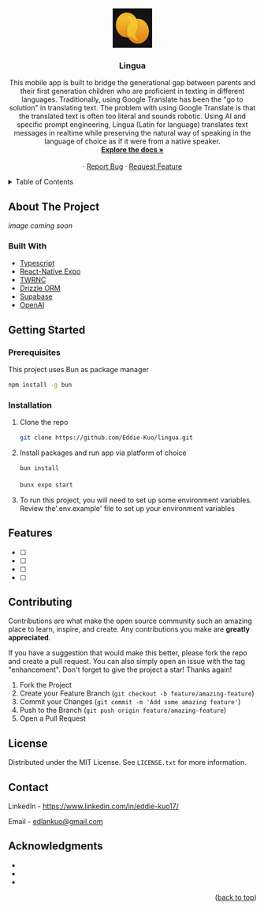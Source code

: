 
<a name="readme-top"></a>

<!-- PROJECT LOGO -->
<br />
<div align="center">
  <a href="https://github.com/Eddie-Kuo/lingua">
    <img src="assets/images/icon.png" alt="Logo" width="80" height="80">
  </a>

<h3 align="center">Lingua</h3>

  <p align="center">
    This mobile app is built to bridge the generational gap between parents and their first generation children who are proficient in texting in different languages. Traditionally, using Google Translate has been the "go to solution" in translating text. The problem with using Google Translate is that the translated text is often too literal and sounds robotic. Using AI and specific prompt engineering, Lingua (Latin for language) translates text messages in realtime while preserving the natural way of speaking in the language of choice as if it were from a native speaker.  
    <br />
    <a href="https://github.com/Eddie-Kuo/lingua"><strong>Explore the docs »</strong></a>
    <br />
    <br />
    ·
    <a href="https://github.com/Eddie-Kuo/lingua/issues">Report Bug</a>
    ·
    <a href="https://github.com/Eddie-Kuo/intellicourse-ai/issues/new?labels=enhancement&template=feature-request---.md">Request Feature</a>
  </p>
</div>

<!-- TABLE OF CONTENTS -->
<details>
  <summary>Table of Contents</summary>
  <ol>
    <li>
      <a href="#about-the-project">About The Project</a>
      <ul>
        <li><a href="#built-with">Built With</a></li>
      </ul>
    </li>
    <li>
      <a href="#getting-started">Getting Started</a>
      <ul>
        <li><a href="#prerequisites">Prerequisites</a></li>
        <li><a href="#installation">Installation</a></li>
      </ul>
    </li>
    <li><a href="#features">Features</a></li>
    <li><a href="#contributing">Contributing</a></li>
    <li><a href="#license">License</a></li>
    <li><a href="#contact">Contact</a></li>
    <li><a href="#acknowledgments">Acknowledgments</a></li>
  </ol>
</details>

<!-- ABOUT THE PROJECT -->

## About The Project

_image coming soon_

### Built With


  <ul>
    <li><a href="https://www.typescriptlang.org/">Typescript</a></li>
    <li><a href="https://expo.dev/">React-Native Expo</a></li>
    <li><a href="https://github.com/jaredh159/tailwind-react-native-classnames">TWRNC</a></li>
    <li><a href="https://orm.drizzle.team/docs/overview">Drizzle ORM</a></li>
    <li><a href="https://supabase.com/">Supabase</a></li>
    <li><a href="https://openai.com/">OpenAI</a></li>
  </ul>


<!-- GETTING STARTED -->

## Getting Started

### Prerequisites

This project uses Bun as package manager

```sh
npm install -g bun
```

### Installation

1. Clone the repo

   ```sh
   git clone https://github.com/Eddie-Kuo/lingua.git
   ```

2. Install packages and run app via platform of choice

   ```sh
   bun install
   
   bunx expo start
   ```

3. To run this project, you will need to set up some environment variables. Review the'.env.example' file to set up your environment variables

<!-- ROADMAP -->

## Features

- [ ] 
- [ ] 
- [ ] 
- [ ] 

<!-- CONTRIBUTING -->

## Contributing

Contributions are what make the open source community such an amazing place to learn, inspire, and create. Any contributions you make are **greatly appreciated**.

If you have a suggestion that would make this better, please fork the repo and create a pull request. You can also simply open an issue with the tag "enhancement".
Don't forget to give the project a star! Thanks again!

1. Fork the Project
2. Create your Feature Branch (`git checkout -b feature/amazing-feature`)
3. Commit your Changes (`git commit -m 'Add some amazing feature'`)
4. Push to the Branch (`git push origin feature/amazing-feature`)
5. Open a Pull Request

<!-- LICENSE -->

## License

Distributed under the MIT License. See `LICENSE.txt` for more information.

<!-- CONTACT -->

## Contact

LinkedIn - https://www.linkedin.com/in/eddie-kuo17/

Email - edlankuo@gmail.com

<!-- ACKNOWLEDGMENTS -->

## Acknowledgments

- []()
- []()
- []()

<p align="right">(<a href="#readme-top">back to top</a>)</p>

<!-- MARKDOWN LINKS & IMAGES -->
<!-- https://www.markdownguide.org/basic-syntax/#reference-style-links -->

[contributors-shield]: https://img.shields.io/github/contributors/Eddie-Kuo/intellicourse-ai.svg?style=for-the-badge
[contributors-url]: https://github.com/Eddie-Kuo/intellicourse-ai/graphs/contributors
[forks-shield]: https://img.shields.io/github/forks/Eddie-Kuo/intellicourse-ai.svg?style=for-the-badge
[forks-url]: https://github.com/Eddie-Kuo/intellicourse-ai/network/members
[stars-shield]: https://img.shields.io/github/stars/Eddie-Kuo/intellicourse-ai.svg?style=for-the-badge
[stars-url]: https://github.com/Eddie-Kuo/intellicourse-ai/stargazers
[issues-shield]: https://img.shields.io/github/issues/Eddie-Kuo/intellicourse-ai.svg?style=for-the-badge
[issues-url]: https://github.com/Eddie-Kuo/intellicourse-ai/issues
[license-shield]: https://img.shields.io/github/license/Eddie-Kuo/intellicourse-ai.svg?style=for-the-badge
[license-url]: https://github.com/Eddie-Kuo/intellicourse-ai/blob/master/LICENSE.txt
[linkedin-shield]: https://img.shields.io/badge/-LinkedIn-black.svg?style=for-the-badge&logo=linkedin&colorB=555
[linkedin-url]: https://linkedin.com/in/eddie-kuo17
[product-screenshot]: images/screenshot.png
[Next.js]: https://img.shields.io/badge/next.js-000000?style=for-the-badge&logo=nextdotjs&logoColor=white
[Next-url]: https://nextjs.org/
[React.js]: https://img.shields.io/badge/React-20232A?style=for-the-badge&logo=react&logoColor=61DAFB
[React-url]: https://reactjs.org/
[Vue.js]: https://img.shields.io/badge/Vue.js-35495E?style=for-the-badge&logo=vuedotjs&logoColor=4FC08D
[Vue-url]: https://vuejs.org/
[Angular.io]: https://img.shields.io/badge/Angular-DD0031?style=for-the-badge&logo=angular&logoColor=white
[Angular-url]: https://angular.io/
[Svelte.dev]: https://img.shields.io/badge/Svelte-4A4A55?style=for-the-badge&logo=svelte&logoColor=FF3E00
[Svelte-url]: https://svelte.dev/
[Laravel.com]: https://img.shields.io/badge/Laravel-FF2D20?style=for-the-badge&logo=laravel&logoColor=white
[Laravel-url]: https://laravel.com
[Bootstrap.com]: https://img.shields.io/badge/Bootstrap-563D7C?style=for-the-badge&logo=bootstrap&logoColor=white
[Bootstrap-url]: https://getbootstrap.com
[JQuery.com]: https://img.shields.io/badge/jQuery-0769AD?style=for-the-badge&logo=jquery&logoColor=white
[JQuery-url]: https://jquery.com

